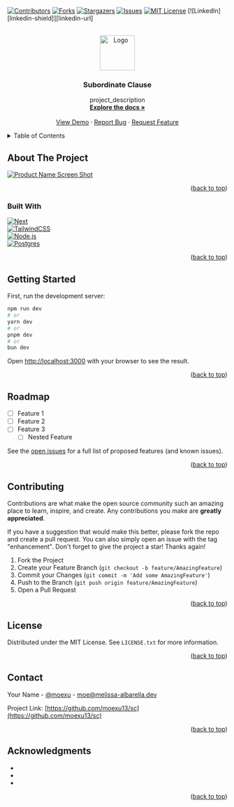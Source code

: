 <!-- Improved compatibility of back to top link: See: https://github.com/othneildrew/Best-README-Template/pull/73 -->
<a name="readme-top"></a>
<!--
*** Thanks for checking out the Best-README-Template. If you have a suggestion
*** that would make this better, please fork the repo and create a pull request
*** or simply open an issue with the tag "enhancement".
*** Don't forget to give the project a star!
*** Thanks again! Now go create something AMAZING! :D
-->



<!-- PROJECT SHIELDS -->
<!--
*** I'm using markdown "reference style" links for readability.
*** Reference links are enclosed in brackets [ ] instead of parentheses ( ).
*** See the bottom of this document for the declaration of the reference variables
*** for contributors-url, forks-url, etc. This is an optional, concise syntax you may use.
*** https://www.markdownguide.org/basic-syntax/#reference-style-links
-->
[![Contributors][contributors-shield]][contributors-url]
[![Forks][forks-shield]][forks-url]
[![Stargazers][stars-shield]][stars-url]
[![Issues][issues-shield]][issues-url]
[![MIT License][license-shield]][license-url]
[![LinkedIn][linkedin-shield]][linkedin-url]



<!-- PROJECT LOGO -->
<br />
<div align="center">
  <a href="https://github.com/moexu13/sc">
    <img src="images/logo.png" alt="Logo" width="80" height="80">
  </a>

<h3 align="center">Subordinate Clause</h3>

  <p align="center">
    project_description
    <br />
    <a href="https://github.com/moexu13/sc"><strong>Explore the docs »</strong></a>
    <br />
    <br />
    <a href="https://github.com/moexu13/sc">View Demo</a>
    ·
    <a href="https://github.com/moexu13/sc/issues">Report Bug</a>
    ·
    <a href="https://github.com/moexu13/sc/issues">Request Feature</a>
  </p>
</div>



<!-- TABLE OF CONTENTS -->
<details>
  <summary>Table of Contents</summary>
  <ol>
    <li>
      <a href="#about-the-project">About The Project</a>
      <ul>
        <li><a href="#built-with">Built With</a></li>
      </ul>
    </li>
    <li>
      <a href="#getting-started">Getting Started</a>
      <ul>
        <li><a href="#prerequisites">Prerequisites</a></li>
        <li><a href="#installation">Installation</a></li>
      </ul>
    </li>
    <li><a href="#usage">Usage</a></li>
    <li><a href="#roadmap">Roadmap</a></li>
    <li><a href="#contributing">Contributing</a></li>
    <li><a href="#license">License</a></li>
    <li><a href="#contact">Contact</a></li>
    <li><a href="#acknowledgments">Acknowledgments</a></li>
  </ol>
</details>



<!-- ABOUT THE PROJECT -->
## About The Project

[![Product Name Screen Shot][product-screenshot]](https://example.com)

<p align="right">(<a href="#readme-top">back to top</a>)</p>

### Built With

[![Next][Next.js]][Next-url]  
[![TailwindCSS][TailwindCSS]][TailwindCSS-url]  
[![Node.js][Node.js]][Node.js-url]  
[![Postgres][Postgres]][Postgres-url]

<p align="right">(<a href="#readme-top">back to top</a>)</p>

<!-- GETTING STARTED -->
## Getting Started

First, run the development server:

```bash
npm run dev
# or
yarn dev
# or
pnpm dev
# or
bun dev
```

Open [http://localhost:3000](http://localhost:3000) with your browser to see the result.

<p align="right">(<a href="#readme-top">back to top</a>)</p>

<!-- ROADMAP -->
## Roadmap

- [ ] Feature 1
- [ ] Feature 2
- [ ] Feature 3
    - [ ] Nested Feature

See the [open issues](https://github.com/moexu13/sc/issues) for a full list of proposed features (and known issues).

<p align="right">(<a href="#readme-top">back to top</a>)</p>

<!-- CONTRIBUTING -->
## Contributing

Contributions are what make the open source community such an amazing place to learn, inspire, and create. Any contributions you make are **greatly appreciated**.

If you have a suggestion that would make this better, please fork the repo and create a pull request. You can also simply open an issue with the tag "enhancement".
Don't forget to give the project a star! Thanks again!

1. Fork the Project
2. Create your Feature Branch (`git checkout -b feature/AmazingFeature`)
3. Commit your Changes (`git commit -m 'Add some AmazingFeature'`)
4. Push to the Branch (`git push origin feature/AmazingFeature`)
5. Open a Pull Request

<p align="right">(<a href="#readme-top">back to top</a>)</p>

<!-- LICENSE -->
## License

Distributed under the MIT License. See `LICENSE.txt` for more information.

<p align="right">(<a href="#readme-top">back to top</a>)</p>

<!-- CONTACT -->
## Contact

Your Name - [@moexu](https://bsky.app/profile/moexu.bsky.social) - moe@melissa-albarella.dev

Project Link: [https://github.com/moexu13/sc](https://github.com/moexu13/sc)

<p align="right">(<a href="#readme-top">back to top</a>)</p>



<!-- ACKNOWLEDGMENTS -->
## Acknowledgments

* []()
* []()
* []()

<p align="right">(<a href="#readme-top">back to top</a>)</p>



<!-- MARKDOWN LINKS & IMAGES -->
<!-- https://www.markdownguide.org/basic-syntax/#reference-style-links -->
[contributors-shield]: https://img.shields.io/github/contributors/moexu13/sc.svg?style=for-the-badge
[contributors-url]: https://github.com/moexu13/sc/graphs/contributors
[forks-shield]: https://img.shields.io/github/forks/moexu13/sc.svg?style=for-the-badge
[forks-url]: https://github.com/moexu13/sc/network/members
[stars-shield]: https://img.shields.io/github/stars/moexu13/sc.svg?style=for-the-badge
[stars-url]: https://github.com/moexu13/sc/stargazers
[issues-shield]: https://img.shields.io/github/issues/moexu13/sc.svg?style=for-the-badge
[issues-url]: https://github.com/moexu13/sc/issues
[license-shield]: https://img.shields.io/github/license/moexu13/sc.svg?style=for-the-badge
[license-url]: https://github.com/moexu13/sc/blob/master/LICENSE.txt
[product-screenshot]: images/screenshot.png
[Next.js]: https://img.shields.io/badge/next.js-000000?style=for-the-badge&logo=nextdotjs&logoColor=white
[Next-url]: https://nextjs.org/
[TailwindCSS]: https://img.shields.io/badge/Tailwind_CSS-38BDF8?style=for-the-badge&logo=tailwind-css&logoColor=white
[TailwindCSS-url]: https://tailwindcss.com/
[Node.js]: https://img.shields.io/badge/Node.js-339933?style=for-the-badge&logo=nodedotjs&logoColor=white
[Node.js-url]: https://nodejs.org/
[Postgres]: https://img.shields.io/badge/PostgreSQL-316192?style=for-the-badge&logo=postgresql&logoColor=white
[Postgres-url]: https://www.postgresql.org/
